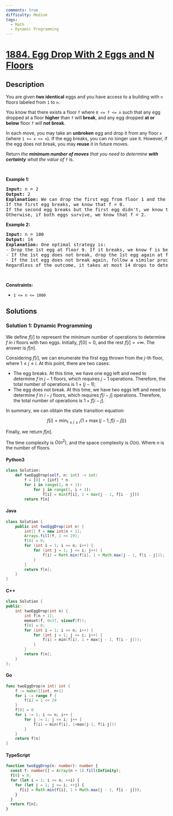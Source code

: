 ```yaml
---
comments: true
difficulty: Medium
tags:
  - Math
  - Dynamic Programming
---
```


<!-- problem:start -->

# [1884. Egg Drop With 2 Eggs and N Floors](https://leetcode.com/problems/egg-drop-with-2-eggs-and-n-floors)

## Description

<!-- description:start -->

<p>You are given <strong>two identical</strong> eggs and you have access to a building with <code>n</code> floors labeled from <code>1</code> to <code>n</code>.</p>

<p>You know that there exists a floor <code>f</code> where <code>0 &lt;= f &lt;= n</code> such that any egg dropped at a floor <strong>higher</strong> than <code>f</code> will <strong>break</strong>, and any egg dropped <strong>at or below</strong> floor <code>f</code> will <strong>not break</strong>.</p>

<p>In each move, you may take an <strong>unbroken</strong> egg and drop it from any floor <code>x</code> (where <code>1 &lt;= x &lt;= n</code>). If the egg breaks, you can no longer use it. However, if the egg does not break, you may <strong>reuse</strong> it in future moves.</p>

<p>Return <em>the <strong>minimum number of moves</strong> that you need to determine <strong>with certainty</strong> what the value of </em><code>f</code> is.</p>

<p>&nbsp;</p>
<p><strong class="example">Example 1:</strong></p>

<pre>
<strong>Input:</strong> n = 2
<strong>Output:</strong> 2
<strong>Explanation:</strong> We can drop the first egg from floor 1 and the second egg from floor 2.
If the first egg breaks, we know that f = 0.
If the second egg breaks but the first egg didn&#39;t, we know that f = 1.
Otherwise, if both eggs survive, we know that f = 2.
</pre>

<p><strong class="example">Example 2:</strong></p>

<pre>
<strong>Input:</strong> n = 100
<strong>Output:</strong> 14
<strong>Explanation:</strong> One optimal strategy is:
- Drop the 1st egg at floor 9. If it breaks, we know f is between 0 and 8. Drop the 2nd egg starting from floor 1 and going up one at a time to find f within 8 more drops. Total drops is 1 + 8 = 9.
- If the 1st egg does not break, drop the 1st egg again at floor 22. If it breaks, we know f is between 9 and 21. Drop the 2nd egg starting from floor 10 and going up one at a time to find f within 12 more drops. Total drops is 2 + 12 = 14.
- If the 1st egg does not break again, follow a similar process dropping the 1st egg from floors 34, 45, 55, 64, 72, 79, 85, 90, 94, 97, 99, and 100.
Regardless of the outcome, it takes at most 14 drops to determine f.
</pre>

<p>&nbsp;</p>
<p><strong>Constraints:</strong></p>

<ul>
	<li><code>1 &lt;= n &lt;= 1000</code></li>
</ul>

<!-- description:end -->

## Solutions

<!-- solution:start -->

### Solution 1: Dynamic Programming

We define $f[i]$ to represent the minimum number of operations to determine $f$ in $i$ floors with two eggs. Initially, $f[0] = 0$, and the rest $f[i] = +\infty$. The answer is $f[n]$.

Considering $f[i]$, we can enumerate the first egg thrown from the $j$-th floor, where $1 \leq j \leq i$. At this point, there are two cases:

- The egg breaks. At this time, we have one egg left and need to determine $f$ in $j - 1$ floors, which requires $j - 1$ operations. Therefore, the total number of operations is $1 + (j - 1)$;
- The egg does not break. At this time, we have two eggs left and need to determine $f$ in $i - j$ floors, which requires $f[i - j]$ operations. Therefore, the total number of operations is $1 + f[i - j]$.

In summary, we can obtain the state transition equation:

$$
f[i] = \min_{1 \leq j \leq i} \{1 + \max(j - 1, f[i - j])\}
$$

Finally, we return $f[n]$.

The time complexity is $O(n^2)$, and the space complexity is $O(n)$. Where $n$ is the number of floors.

<!-- tabs:start -->

#### Python3

```python
class Solution:
    def twoEggDrop(self, n: int) -> int:
        f = [0] + [inf] * n
        for i in range(1, n + 1):
            for j in range(1, i + 1):
                f[i] = min(f[i], 1 + max(j - 1, f[i - j]))
        return f[n]
```

#### Java

```java
class Solution {
    public int twoEggDrop(int n) {
        int[] f = new int[n + 1];
        Arrays.fill(f, 1 << 29);
        f[0] = 0;
        for (int i = 1; i <= n; i++) {
            for (int j = 1; j <= i; j++) {
                f[i] = Math.min(f[i], 1 + Math.max(j - 1, f[i - j]));
            }
        }
        return f[n];
    }
}
```

#### C++

```cpp
class Solution {
public:
    int twoEggDrop(int n) {
        int f[n + 1];
        memset(f, 0x3f, sizeof(f));
        f[0] = 0;
        for (int i = 1; i <= n; i++) {
            for (int j = 1; j <= i; j++) {
                f[i] = min(f[i], 1 + max(j - 1, f[i - j]));
            }
        }
        return f[n];
    }
};
```

#### Go

```go
func twoEggDrop(n int) int {
	f := make([]int, n+1)
	for i := range f {
		f[i] = 1 << 29
	}
	f[0] = 0
	for i := 1; i <= n; i++ {
		for j := 1; j <= i; j++ {
			f[i] = min(f[i], 1+max(j-1, f[i-j]))
		}
	}
	return f[n]
}
```

#### TypeScript

```ts
function twoEggDrop(n: number): number {
  const f: number[] = Array(n + 1).fill(Infinity);
  f[0] = 0;
  for (let i = 1; i <= n; ++i) {
    for (let j = 1; j <= i; ++j) {
      f[i] = Math.min(f[i], 1 + Math.max(j - 1, f[i - j]));
    }
  }
  return f[n];
}
```

<!-- tabs:end -->

<!-- solution:end -->

<!-- problem:end -->
